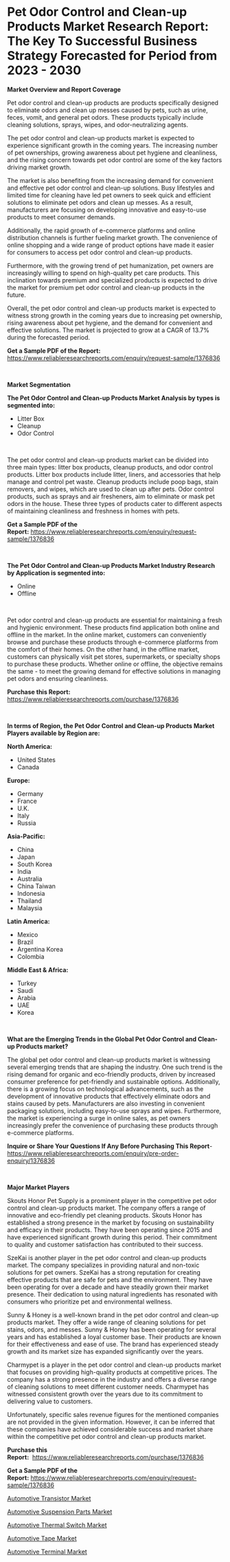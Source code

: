 <p><h1>Pet Odor Control and Clean-up Products Market Research Report: The Key To Successful Business Strategy Forecasted for Period from 2023 - 2030</h1></p><p><strong>Market Overview and Report Coverage</strong></p>
<p><p>Pet odor control and clean-up products are products specifically designed to eliminate odors and clean up messes caused by pets, such as urine, feces, vomit, and general pet odors. These products typically include cleaning solutions, sprays, wipes, and odor-neutralizing agents.</p><p>The pet odor control and clean-up products market is expected to experience significant growth in the coming years. The increasing number of pet ownerships, growing awareness about pet hygiene and cleanliness, and the rising concern towards pet odor control are some of the key factors driving market growth.</p><p>The market is also benefiting from the increasing demand for convenient and effective pet odor control and clean-up solutions. Busy lifestyles and limited time for cleaning have led pet owners to seek quick and efficient solutions to eliminate pet odors and clean up messes. As a result, manufacturers are focusing on developing innovative and easy-to-use products to meet consumer demands.</p><p>Additionally, the rapid growth of e-commerce platforms and online distribution channels is further fueling market growth. The convenience of online shopping and a wide range of product options have made it easier for consumers to access pet odor control and clean-up products.</p><p>Furthermore, with the growing trend of pet humanization, pet owners are increasingly willing to spend on high-quality pet care products. This inclination towards premium and specialized products is expected to drive the market for premium pet odor control and clean-up products in the future.</p><p>Overall, the pet odor control and clean-up products market is expected to witness strong growth in the coming years due to increasing pet ownership, rising awareness about pet hygiene, and the demand for convenient and effective solutions. The market is projected to grow at a CAGR of 13.7% during the forecasted period.</p></p>
<p><strong>Get a Sample PDF of the Report:</strong> <a href="https://www.reliableresearchreports.com/enquiry/request-sample/1376836">https://www.reliableresearchreports.com/enquiry/request-sample/1376836</a></p>
<p>&nbsp;</p>
<p><strong>Market Segmentation</strong></p>
<p><strong>The Pet Odor Control and Clean-up Products Market Analysis by types is segmented into:</strong></p>
<p><ul><li>Litter Box</li><li>Cleanup</li><li>Odor Control</li></ul></p>
<p>&nbsp;</p>
<p><p>The pet odor control and clean-up products market can be divided into three main types: litter box products, cleanup products, and odor control products. Litter box products include litter, liners, and accessories that help manage and control pet waste. Cleanup products include poop bags, stain removers, and wipes, which are used to clean up after pets. Odor control products, such as sprays and air fresheners, aim to eliminate or mask pet odors in the house. These three types of products cater to different aspects of maintaining cleanliness and freshness in homes with pets.</p></p>
<p><strong>Get a Sample PDF of the Report:</strong>&nbsp;<a href="https://www.reliableresearchreports.com/enquiry/request-sample/1376836">https://www.reliableresearchreports.com/enquiry/request-sample/1376836</a></p>
<p>&nbsp;</p>
<p><strong>The Pet Odor Control and Clean-up Products Market Industry Research by Application is segmented into:</strong></p>
<p><ul><li>Online</li><li>Offline</li></ul></p>
<p>&nbsp;</p>
<p><p>Pet odor control and clean-up products are essential for maintaining a fresh and hygienic environment. These products find application both online and offline in the market. In the online market, customers can conveniently browse and purchase these products through e-commerce platforms from the comfort of their homes. On the other hand, in the offline market, customers can physically visit pet stores, supermarkets, or specialty shops to purchase these products. Whether online or offline, the objective remains the same - to meet the growing demand for effective solutions in managing pet odors and ensuring cleanliness.</p></p>
<p><strong>Purchase this Report:</strong>&nbsp; <a href="https://www.reliableresearchreports.com/purchase/1376836">https://www.reliableresearchreports.com/purchase/1376836</a></p>
<p>&nbsp;</p>
<p><strong>In terms of Region, the Pet Odor Control and Clean-up Products Market Players available by Region are:</strong></p>
<p>
    <p> <strong> North America: </strong>
        <ul>
            <li>United States</li>
            <li>Canada</li>
        </ul>
        </p> 
    <p> <strong> Europe: </strong>
        <ul>
            <li>Germany</li>
            <li>France</li>
            <li>U.K.</li>
            <li>Italy</li>
            <li>Russia</li>
        </ul>
        </p> 
    <p> <strong> Asia-Pacific: </strong>
        <ul>
            <li>China</li>
            <li>Japan</li>
            <li>South Korea</li>
            <li>India</li>
            <li>Australia</li>
            <li>China Taiwan</li>
            <li>Indonesia</li>
            <li>Thailand</li>
            <li>Malaysia</li>
        </ul>
        </p> 
    <p> <strong> Latin America: </strong>
        <ul>
            <li>Mexico</li>
            <li>Brazil</li>
            <li>Argentina Korea</li>
            <li>Colombia</li>
        </ul>
        </p> 
    <p> <strong> Middle East & Africa: </strong>
        <ul>
            <li>Turkey</li>
            <li>Saudi</li>
            <li>Arabia</li>
            <li>UAE</li>
            <li>Korea</li>
        </ul>
    </p>
    </p>
<p>&nbsp;</p>
<p><strong>What are the Emerging Trends in the Global Pet Odor Control and Clean-up Products market?</strong></p>
<p><p>The global pet odor control and clean-up products market is witnessing several emerging trends that are shaping the industry. One such trend is the rising demand for organic and eco-friendly products, driven by increased consumer preference for pet-friendly and sustainable options. Additionally, there is a growing focus on technological advancements, such as the development of innovative products that effectively eliminate odors and stains caused by pets. Manufacturers are also investing in convenient packaging solutions, including easy-to-use sprays and wipes. Furthermore, the market is experiencing a surge in online sales, as pet owners increasingly prefer the convenience of purchasing these products through e-commerce platforms.</p></p>
<p><strong>Inquire or Share Your Questions If Any Before Purchasing This Report</strong>- <a href="https://www.reliableresearchreports.com/enquiry/pre-order-enquiry/1376836">https://www.reliableresearchreports.com/enquiry/pre-order-enquiry/1376836</a></p>
<p>&nbsp;</p>
<p><strong>Major Market Players</strong></p>
<p><p>Skouts Honor Pet Supply is a prominent player in the competitive pet odor control and clean-up products market. The company offers a range of innovative and eco-friendly pet cleaning products. Skouts Honor has established a strong presence in the market by focusing on sustainability and efficacy in their products. They have been operating since 2015 and have experienced significant growth during this period. Their commitment to quality and customer satisfaction has contributed to their success.</p><p>SzeKai is another player in the pet odor control and clean-up products market. The company specializes in providing natural and non-toxic solutions for pet owners. SzeKai has a strong reputation for creating effective products that are safe for pets and the environment. They have been operating for over a decade and have steadily grown their market presence. Their dedication to using natural ingredients has resonated with consumers who prioritize pet and environmental wellness.</p><p>Sunny & Honey is a well-known brand in the pet odor control and clean-up products market. They offer a wide range of cleaning solutions for pet stains, odors, and messes. Sunny & Honey has been operating for several years and has established a loyal customer base. Their products are known for their effectiveness and ease of use. The brand has experienced steady growth and its market size has expanded significantly over the years.</p><p>Charmypet is a player in the pet odor control and clean-up products market that focuses on providing high-quality products at competitive prices. The company has a strong presence in the industry and offers a diverse range of cleaning solutions to meet different customer needs. Charmypet has witnessed consistent growth over the years due to its commitment to delivering value to customers.</p><p>Unfortunately, specific sales revenue figures for the mentioned companies are not provided in the given information. However, it can be inferred that these companies have achieved considerable success and market share within the competitive pet odor control and clean-up products market.</p></p>
<p><strong>Purchase this Report:</strong>&nbsp;&nbsp;<a href="https://www.reliableresearchreports.com/purchase/1376836">https://www.reliableresearchreports.com/purchase/1376836</a></p>
<p></p>
<p><strong>Get a Sample PDF of the Report:</strong>&nbsp;<a href="https://www.reliableresearchreports.com/enquiry/request-sample/1376836">https://www.reliableresearchreports.com/enquiry/request-sample/1376836</a></p>
<p><p><a href="https://medium.com/@dennisoliver07/automotive-transistor-market-trends-forecast-and-competitive-analysis-to-2030-3d3c2ed0ef16">Automotive Transistor Market</a></p><p><a href="https://medium.com/@brandonramos59/automotive-suspension-parts-market-trends-and-market-analysis-forecasted-for-period-2023-2030-99410b5ddac4">Automotive Suspension Parts Market</a></p><p><a href="https://medium.com/@jamesromero59/automotive-thermal-switch-market-report-reveals-the-latest-trends-and-growth-opportunities-of-this-88ade51a6ffb">Automotive Thermal Switch Market</a></p><p><a href="https://medium.com/@christopherbennett19/automotive-tape-market-analysis-and-sze-forecasted-for-period-from-2023-to-2030-a9f18c28cc29">Automotive Tape Market</a></p><p><a href="https://medium.com/@scottford2001/automotive-terminal-market-size-market-outlook-and-market-forecast-2023-to-2030-a1816b2473f6">Automotive Terminal Market</a></p></p>
